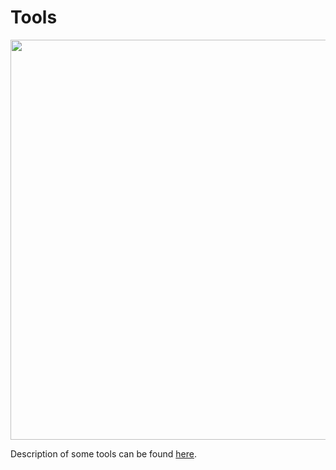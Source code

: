 # Tools

<a href="https://bit.ly/2HKY2iJ">
  <img width="640px" src="https://bit.ly/2Hw5gco"/>
</a>

Description of some tools can be found [here](https://github.com/knoxknox/tools/tree/master/debug).
